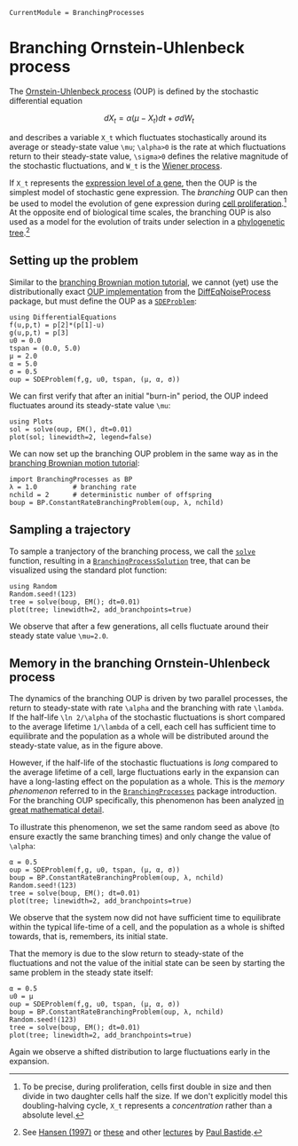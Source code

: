 ```@meta
CurrentModule = BranchingProcesses
```

# Branching Ornstein-Uhlenbeck process

The [Ornstein-Uhlenbeck process](https://en.wikipedia.org/wiki/Ornstein%E2%80%93Uhlenbeck_process) (OUP) is defined by the stochastic differential equation

```math
dX_t = \alpha (\mu -  X_t)dt + \sigma dW_t
```

and describes a variable ``X_t`` which fluctuates stochastically around its average or steady-state value ``\mu``; ``\alpha>0`` is the rate at which fluctuations return to their steady-state value, ``\sigma>0`` defines the relative magnitude of the stochastic fluctuations, and ``W_t`` is the [Wiener process](https://en.wikipedia.org/wiki/Wiener_process).

If ``X_t`` represents the [expression level of a gene](https://en.wikipedia.org/wiki/Gene_expression), then the OUP is the simplest model of stochastic gene expression. The *branching* OUP can then be used to model the evolution of gene expression during [cell proliferation](https://en.wikipedia.org/wiki/Cell_proliferation).[^1] At the opposite end of biological time scales, the branching OUP is also used as a model for the evolution of traits under selection in a [phylogenetic tree](https://en.wikipedia.org/wiki/Phylogenetic_tree).[^2]

[^1]: To be precise, during proliferation, cells first double in size and then divide in two daughter cells half the size. If we don't explicitly model this doubling-halving cycle, ``X_t`` represents a *concentration* rather than a absolute level.

[^2]: See [Hansen (1997)](https://doi.org/10.1111/j.1558-5646.1997.tb01457.x) or [these](https://pbastide.github.io/docs/202112_IFUMI_01_stochastic_process.pdf) and other [lectures](https://pbastide.github.io/teaching.html) by [Paul Bastide](https://pbastide.github.io/).


## Setting up the problem

Similar to the [branching Brownian motion tutorial](./branching-brownian-motion.md), we cannot (yet) use the distributionally exact [OUP implementation](https://docs.sciml.ai/DiffEqNoiseProcess/stable/noise_processes/#DiffEqNoiseProcess.OrnsteinUhlenbeckProcess) from the [DiffEqNoiseProcess](https://docs.sciml.ai/DiffEqNoiseProcess/stable/) package, but must define the OUP as a [`SDEProblem`](https://docs.sciml.ai/DiffEqDocs/stable/types/sde_types/):

```@example oup
using DifferentialEquations
f(u,p,t) = p[2]*(p[1]-u)
g(u,p,t) = p[3]
u0 = 0.0
tspan = (0.0, 5.0)
μ = 2.0
α = 5.0
σ = 0.5
oup = SDEProblem(f,g, u0, tspan, (μ, α, σ))
```

We can first verify that after an initial "burn-in" period, the OUP indeed fluctuates around its steady-state value ``\mu``:

```@example oup
using Plots
sol = solve(oup, EM(), dt=0.01)
plot(sol; linewidth=2, legend=false)
```

We can now set up the branching OUP problem in the same way as in the [branching Brownian motion tutorial](./branching-brownian-motion.md):

```@example oup
import BranchingProcesses as BP
λ = 1.0         # branching rate
nchild = 2      # deterministic number of offspring
boup = BP.ConstantRateBranchingProblem(oup, λ, nchild)
```

## Sampling a trajectory

To sample a tranjectory of the branching process, we call the [`solve`](@ref) function, resulting in a [`BranchingProcessSolution`](@ref) tree, that can be visualized using the standard plot function:

```@example oup
using Random
Random.seed!(123)
tree = solve(boup, EM(); dt=0.01)
plot(tree; linewidth=2, add_branchpoints=true)
```

We observe that after a few generations, all cells fluctuate around their steady state value ``\mu=2.0``.

## Memory in the branching Ornstein-Uhlenbeck process

The dynamics of the branching OUP is driven by two parallel processes, the return to steady-state with rate ``\alpha`` and the branching with rate ``\lambda``. If the half-life ``\ln 2/\alpha`` of the stochastic fluctuations is short compared to the average lifetime ``1/\lambda`` of a cell, each cell has sufficient time to equilibrate and the population as a whole will be distributed around the steady-state value, as in the figure above.

However, if the half-life of the stochastic fluctuations is *long* compared to the average lifetime of a cell, large fluctuations early in the expansion can have a long-lasting effect on the population as a whole. This is the *memory phenomenon* referred to in the [`BranchingProcesses`](@ref) package introduction. For the branching OUP specifically, this phenomenon has been analyzed [in great mathematical detail](https://doi.org/10.1214/EJP.v20-4233).

To illustrate this phenomenon, we set the same random seed as above (to ensure exactly the same branching times) and only change the value of ``\alpha``:

```@example oup
α = 0.5
oup = SDEProblem(f,g, u0, tspan, (μ, α, σ))
boup = BP.ConstantRateBranchingProblem(oup, λ, nchild)
Random.seed!(123)
tree = solve(boup, EM(); dt=0.01)
plot(tree; linewidth=2, add_branchpoints=true)
```

We observe that the system now did not have sufficient time to equilibrate within the typical life-time of a cell, and the population as a whole is shifted towards, that is, remembers, its initial state.

That the memory is due to the slow return to steady-state of the fluctuations and not the value of the initial state can be seen by starting the same problem in the steady state itself:

```@example oup
α = 0.5
u0 = μ
oup = SDEProblem(f,g, u0, tspan, (μ, α, σ))
boup = BP.ConstantRateBranchingProblem(oup, λ, nchild)
Random.seed!(123)
tree = solve(boup, EM(); dt=0.01)
plot(tree; linewidth=2, add_branchpoints=true)
```

Again we observe a shifted distribution to large fluctuations early in the expansion.